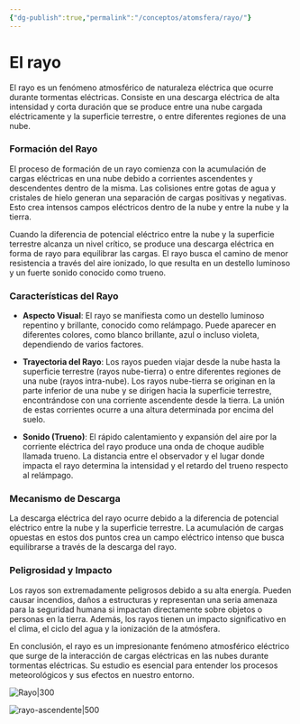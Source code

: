 ```yaml
---
{"dg-publish":true,"permalink":"/conceptos/atomsfera/rayo/"}
---
```


# El rayo

El rayo es un fenómeno atmosférico de naturaleza eléctrica que ocurre durante tormentas eléctricas. Consiste en una descarga eléctrica de alta intensidad y corta duración que se produce entre una nube cargada eléctricamente y la superficie terrestre, o entre diferentes regiones de una nube.

### Formación del Rayo

El proceso de formación de un rayo comienza con la acumulación de cargas eléctricas en una nube debido a corrientes ascendentes y descendentes dentro de la misma. Las colisiones entre gotas de agua y cristales de hielo generan una separación de cargas positivas y negativas. Esto crea intensos campos eléctricos dentro de la nube y entre la nube y la tierra.

Cuando la diferencia de potencial eléctrico entre la nube y la superficie terrestre alcanza un nivel crítico, se produce una descarga eléctrica en forma de rayo para equilibrar las cargas. El rayo busca el camino de menor resistencia a través del aire ionizado, lo que resulta en un destello luminoso y un fuerte sonido conocido como trueno.

### Características del Rayo

- **Aspecto Visual**: El rayo se manifiesta como un destello luminoso repentino y brillante, conocido como relámpago. Puede aparecer en diferentes colores, como blanco brillante, azul o incluso violeta, dependiendo de varios factores.

- **Trayectoria del Rayo**: Los rayos pueden viajar desde la nube hasta la superficie terrestre (rayos nube-tierra) o entre diferentes regiones de una nube (rayos intra-nube). Los rayos nube-tierra se originan en la parte inferior de una nube y se dirigen hacia la superficie terrestre, encontrándose con una corriente ascendente desde la tierra. La unión de estas corrientes ocurre a una altura determinada por encima del suelo.

- **Sonido (Trueno)**: El rápido calentamiento y expansión del aire por la corriente eléctrica del rayo produce una onda de choque audible llamada trueno. La distancia entre el observador y el lugar donde impacta el rayo determina la intensidad y el retardo del trueno respecto al relámpago.

### Mecanismo de Descarga

La descarga eléctrica del rayo ocurre debido a la diferencia de potencial eléctrico entre la nube y la superficie terrestre. La acumulación de cargas opuestas en estos dos puntos crea un campo eléctrico intenso que busca equilibrarse a través de la descarga del rayo.

### Peligrosidad y Impacto

Los rayos son extremadamente peligrosos debido a su alta energía. Pueden causar incendios, daños a estructuras y representan una seria amenaza para la seguridad humana si impactan directamente sobre objetos o personas en la tierra. Además, los rayos tienen un impacto significativo en el clima, el ciclo del agua y la ionización de la atmósfera.

En conclusión, el rayo es un impresionante fenómeno atmosférico eléctrico que surge de la interacción de cargas eléctricas en las nubes durante tormentas eléctricas. Su estudio es esencial para entender los procesos meteorológicos y sus efectos en nuestro entorno.

![Rayo|300](https://i.imgur.com/bwrwEG5.jpg)

![rayo-ascendente|500](https://i.imgur.com/hePw6ig.png)
